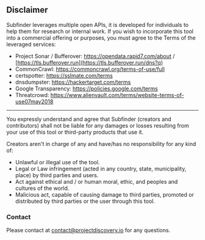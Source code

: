 ## Disclaimer

Subfinder leverages multiple open APIs, it is developed for individuals to help them for research or internal work. If you wish to incorporate this tool into a commercial offering or purposes, you must agree to the Terms of the leveraged services:

- Project Sonar / Bufferover: https://opendata.rapid7.com/about / [https://tls.bufferover.run](https://tls.bufferover.run/dns?q)
- CommonCrawl: https://commoncrawl.org/terms-of-use/full
- certspotter: https://sslmate.com/terms
- dnsdumpster: https://hackertarget.com/terms
- Google Transparency: https://policies.google.com/terms
- Threatcrowd: https://www.alienvault.com/terms/website-terms-of-use07may2018

---

You expressly understand and agree that Subfinder (creators and contributors) shall not be liable for any damages or losses resulting from your use of this tool or third-party products that use it.

Creators aren't in charge of any and have/has no responsibility for any kind of:

- Unlawful or illegal use of the tool.
- Legal or Law infringement (acted in any country, state, municipality, place) by third parties and users.
- Act against ethical and / or human moral, ethic, and peoples and cultures of the world.
- Malicious act, capable of causing damage to third parties, promoted or distributed by third parties or the user through this tool.


### Contact

Please contact at contact@projectdiscovery.io for any questions.
